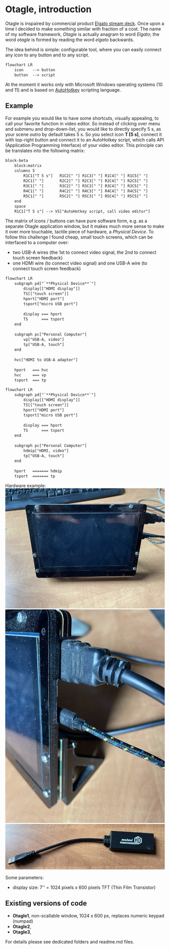# Otagle, introduction
Otagle is inspaired by commercial product [Elgato stream deck](https://www.elgato.com/us/en/s/welcome-to-stream-deck). Once upon a time I decided to make something similar with fraction of a cost. The name of my software framework, *Otagle* is actually anagram to word *Elgato*; the word *otagle* is formed by reading the word *elgato* backwards.

The idea behind is simple: configurable tool, where you can easily connect any icon to any button and to any script.

```mermaid
flowchart LR
    icon    --> button
    button  --> script
```

At the moment it works only with Microsoft Windows operating systems (10 and 11) and is based on [AutoHotkey](https://www.autohotkey.com/docs/AutoHotkey.htm) scripting language.

## Example

For example you would like to have some shortcuts, visually appealing, to call your favorite function in video editor. So instead of clicking over menu and submenu and drop-down-list, you would like to directly specify 5 s, as your scene outro by default takes 5 s. So you select icon **T [5 s]**, connect it with top-right button and connect it to an AutoHotkey script, which calls API (Application Programming Interface) of your video editor. This principle can be translates into the following matrix: 

```mermaid
block-beta
	block:matrix
    columns 5
    	R1C1["T 5 s"]	R1C2[" "] R1C3[" "] R1C4[" "] R1C5[" "]
    	R2C1[" "] 		R2C2[" "] R2C3[" "] R2C4[" "] R2C5[" "]
    	R3C1[" "]		R3C2[" "] R3C3[" "] R3C4[" "] R3C5[" "]
    	R4C1[" "]		R4C2[" "] R4C3[" "] R4C4[" "] R4C5[" "]
    	R5C1[" "]		R5C2[" "] R5C3[" "] R5C4[" "] R5C5[" "]
	end
	space
	R1C1["T 5 s"] --> VS["AutoHotkey script, call video editor"]
```

The matrix of icons / buttons can have pure software form, e.g. as a separate Otagle application window, but it makes much more sense to make it over more touchable, tactile piece of hardware, a *Physical Device*. To follow this challenge I found cheap, small touch screens, which can be interfaced to a computer over: 
- two USB-A wires (the 1st to connect video signal, the 2nd to connect touch screen feedback)
- one HDMI wire (to connect video signal) and one USB-A wire (to connect touch screen feedback)

```mermaid
flowchart LR
	subgraph pd["`**Physical Device**`"]
		display[["HDMI display"]]
		TS[["touch screen"]]
		hport["HDMI port"]
		tsport["micro USB port"]

		display === hport
		TS 		=== tsport
	end
	
	subgraph pc["Personal Computer"]
		vp["USB-A, video"]
		tp["USB-A, touch"]
	end
	
	hvc["HDMI to USB-A adapter"]

	hport 	=== hvc
	hvc 	=== vp
	tsport 	=== tp
```

```mermaid
flowchart LR
	subgraph pd["`**Physical Device**`"]
		display[["HDMI display"]]
		TS[["touch screen"]]
		hport["HDMI port"]
		tsport["micro USB port"]

		display === hport
		TS 		=== tsport
	end

	subgraph pc["Personal Computer"]
		hdmip["HDMI, video"]
		tp["USB-A, touch"]
	end
	
	hport 	======= hdmip
	tsport 	======= tp
```
Hardware example:
![Physical Device](/pictures/IMG_5520_PhysicalDevice_zm.jpg)
![Physical Device ports](/pictures/IMG_5521_PhysicalDevicePorts_zm.jpg)
![HDMI to USB-A adapter](/pictures/IMG_5522_Adapter_zm.jpg)

Some parameters:
- display size: 7'' =  1024 pixels x 600 pixels TFT (Thin Film Transistor)

## Existing versions of code

- **Otagle1**, non-scallable window, 1024 x 600 px, replaces numeric keypad (numpad)
- **Otagle2**, 
- **Otagle3**,

For details please see dedicated folders and readme.md files.

